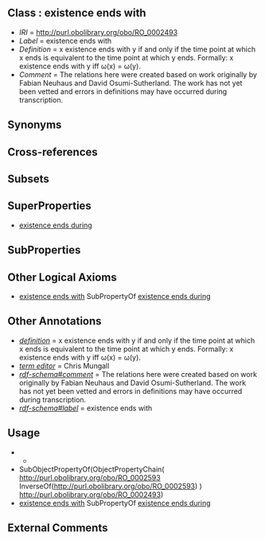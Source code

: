 
## Class : existence ends with

 * *IRI* = http://purl.obolibrary.org/obo/RO_0002493
 * *Label* = existence ends with
 * *Definition* = x existence ends with y if and only if the time point at which x ends is equivalent to the time point at which y ends. Formally: x existence ends with y iff ω(x) = ω(y).
 * *Comment* = The relations here were created based on work originally by Fabian Neuhaus and David Osumi-Sutherland. The work has not yet been vetted and errors in definitions may have occurred during transcription.

## Synonyms


## Cross-references


## Subsets


## SuperProperties

 * [existence ends during](../../RO/92/RO_0002492.md)

## SubProperties


## Other Logical Axioms

 * [existence ends with](../../RO/93/RO_0002493.md) SubPropertyOf [existence ends during](../../RO/92/RO_0002492.md)

## Other Annotations

 * *[definition](../../IAO/15/IAO_0000115.md)* = x existence ends with y if and only if the time point at which x ends is equivalent to the time point at which y ends. Formally: x existence ends with y iff ω(x) = ω(y).
 * *[term editor](../../IAO/17/IAO_0000117.md)* = Chris Mungall
 * *[rdf-schema#comment](../../nt/rdf-schema#comment.md)* = The relations here were created based on work originally by Fabian Neuhaus and David Osumi-Sutherland. The work has not yet been vetted and errors in definitions may have occurred during transcription.
 * *[rdf-schema#label](../../el/rdf-schema#label.md)* = existence ends with

## Usage

 * -
 * SubObjectPropertyOf(ObjectPropertyChain( <http://purl.obolibrary.org/obo/RO_0002593> InverseOf(<http://purl.obolibrary.org/obo/RO_0002593>) ) <http://purl.obolibrary.org/obo/RO_0002493>)
 * [existence ends with](../../RO/93/RO_0002493.md) SubPropertyOf [existence ends during](../../RO/92/RO_0002492.md)

## External Comments

